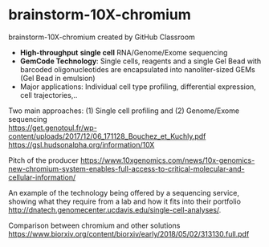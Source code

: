 # brainstorm-10X-chromium
brainstorm-10X-chromium created by GitHub Classroom

* __High-throughput__ __single cell__ RNA/Genome/Exome sequencing
* __GemCode Technology__: Single cells, reagents and a single Gel Bead with barcoded oligonucleotides are encapsulated into nanoliter-sized GEMs (Gel Bead in emulsion)
* Major applications: Individual cell type profiling, differential expression, cell trajectories,..

Two main approaches: (1) Single cell profiling and (2) Genome/Exome sequencing   
https://get.genotoul.fr/wp-content/uploads/2017/12/06_171128_Bouchez_et_Kuchly.pdf  
https://gsl.hudsonalpha.org/information/10X

Pitch of the producer
https://www.10xgenomics.com/news/10x-genomics-new-chromium-system-enables-full-access-to-critical-molecular-and-cellular-information/

An example of the technology being offered by a sequencing service, showing what they require from a lab and how it fits into their portfolio
http://dnatech.genomecenter.ucdavis.edu/single-cell-analyses/.

Comparison between chromium and other solutions
https://www.biorxiv.org/content/biorxiv/early/2018/05/02/313130.full.pdf

